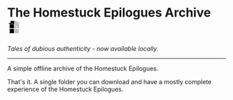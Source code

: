 # The Homestuck Epilogues Archive ![The Homestuck Epilogues](Resources/Epilogues-small.png)

*Tales of dubious authenticity - now available locally.*

----
A simple offline archive of the Homestuck Epilogues.

That's it. A single folder you can download and have a mostly complete experience of the Homestuck Epilogues.
